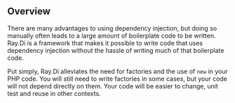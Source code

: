 ## Overview

There are many advantages to using dependency injection, but doing so manually often leads to a large amount of boilerplate code to be written. Ray.Di is a framework that makes it possible to write code that uses dependency injection without the hassle of writing much of that boilerplate code.

Put simply, Ray.Di alleviates the need for factories and the use of `new` in your PHP code. You will still need to write factories in some cases, but your code will not depend directly on them. Your code will be easier to change, unit test and reuse in other contexts.
